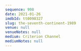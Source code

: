 ```yaml
---
sequence: 998
date: 2021-01-26
imdbId: tt0098327
slug: the-seventh-continent-1989
venue: null
venueNotes: null
medium: Criterion Channel
mediumNotes: null
---
```

